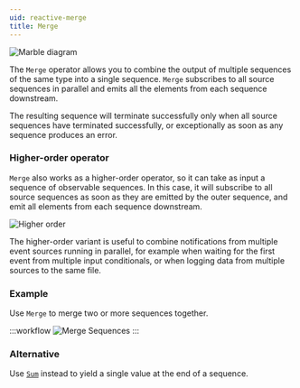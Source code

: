 ```yaml
---
uid: reactive-merge
title: Merge
---
```


![Marble diagram](~/images/reactive-merge.svg)

The `Merge` operator allows you to combine the output of multiple sequences of the same type into a single sequence. `Merge` subscribes to all source sequences in parallel and emits all the elements from each sequence downstream.

The resulting sequence will terminate successfully only when all source sequences have terminated successfully, or exceptionally as soon as any sequence produces an error.

### Higher-order operator

`Merge` also works as a higher-order operator, so it can take as input a sequence of observable sequences. In this case, it will subscribe to all source sequences as soon as they are emitted by the outer sequence, and emit all elements from each sequence downstream.

![Higher order](~/images/reactive-mergewindow.svg)

The higher-order variant is useful to combine notifications from multiple event sources running in parallel, for example when waiting for the first event from multiple input conditionals, or when logging data from multiple sources to the same file.

### Example
Use `Merge` to merge two or more sequences together.

:::workflow
![Merge Sequences](../workflows/reactive-merge-example.bonsai)
:::

### Alternative
Use [`Sum`](xref:Bonsai.Reactive.Sum) instead to yield a single value at the end of a sequence.